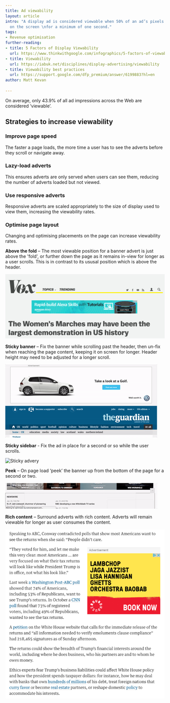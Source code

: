 ```yaml
---
title: Ad viewability
layout: article
intro: "A display ad is considered viewable when 50% of an ad’s pixels are in view
  on the screen \nfor a minimum of one second."
tags: 
- Revenue optimisation
further-reading:
- title: 5 Factors of Display Viewability
  url: https://www.thinkwithgoogle.com/infographics/5-factors-of-viewability.html
- title: Viewability
  url: https://iabuk.net/disciplines/display-advertising/viewability
- title: Viewability best practices
  url: https://support.google.com/dfp_premium/answer/6199883?hl=en
author: Matt Kevan

---
```

On average, only 43.9% of all ad impressions across the Web are considered ‘viewable’.

## Strategies to increase viewability

### Improve page speed

The faster a page loads, the more time a user has to see the adverts before they scroll or navigate away.

### Lazy-load adverts

This ensures adverts are only served when users can see them, reducing the number of adverts loaded but not viewed.

### Use responsive adverts

Responsive adverts are scaled appropriately to the size of display used to view them, increasing the viewability rates.

### Optimise page layout

Changing and optimising placements on the page can increase viewability rates.

**Above the fold** – The most viewable position for a banner advert is just above the 'fold', or further down the page as it remains in-view for longer as a user scrolls. This is in contrast to its ususal  position which is above the header.

![Above the fold](/assets/banner.png)

**Sticky banner** – Fix the banner while scrolling past the header, then un-fix when reaching the page content, keeping it on screen for longer. Header height may need to be adjusted for a longer scroll.

![Header advert](/assets/header-ad.gif)

**Sticky sidebar** - Fix the ad in place for a second or so while the user scrolls.

![Sticky advery](/assets/sticky-ad.gif)

**Peek** – On page load ‘peek’ the banner up from the bottom of the page for a second or two.

![Peek advert](/assets/slideup-ad.gif)

**Rich content** – Surround adverts with rich content. Adverts will remain viewable for longer as user consumes the content.

![Rich content](/assets/rich-content.png)